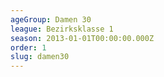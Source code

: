 ```yaml
---
ageGroup: Damen 30
league: Bezirksklasse 1
season: 2013-01-01T00:00:00.000Z
order: 1
slug: damen30
---
```


